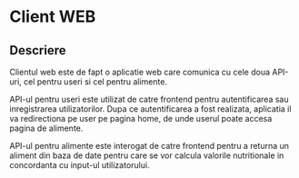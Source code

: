 # Client WEB

## Descriere

Clientul web este de fapt o aplicatie web care comunica cu cele doua API-uri, cel pentru useri si cel pentru alimente. 

API-ul pentru useri este utilizat de catre frontend pentru autentificarea sau inregistrarea utilizatorilor. Dupa ce autentificarea a fost realizata, aplicatia il va redirectiona pe user pe pagina home, de unde userul poate accesa pagina de alimente.

API-ul pentru alimente este interogat de catre frontend pentru a returna un aliment din baza de date pentru care se vor calcula valorile nutritionale in concordanta cu input-ul utilizatorului.
